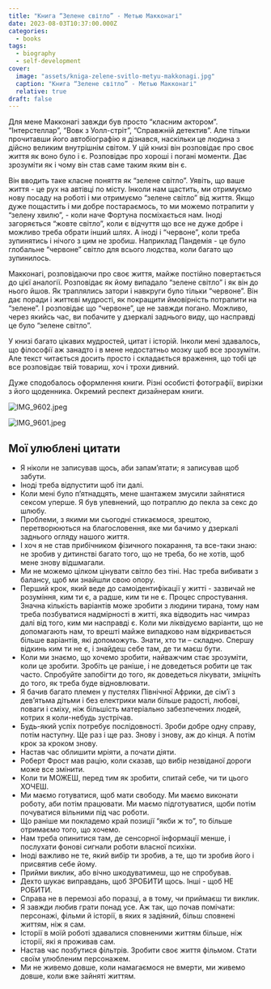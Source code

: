 ```yaml
---
title: "Книга “Зелене світло” - Метью Макконагі"
date: 2023-08-03T10:37:00.000Z
categories:
  - books
tags:
  - biography
  - self-development
cover:
  image: "assets/kniga-zelene-svitlo-metyu-makkonagi.jpg"
  caption: "Книга “Зелене світло” - Метью Макконагі"
  relative: true
draft: false
---
```


Для мене Макконагі завжди був просто “класним актором”. “Інтерстеллар”, “Вовк з Уолл-стріт”, “Справжній детектив”. Але тільки прочитавши його автобіографію я дізнався, наскільки це людина з дійсно великим внутрішнім світом. У цій книзі він розповідає про своє життя як воно було і є. Розповідає про хороші і погані моменти. Дає зрозуміти як і чому він став саме таким яким він є.

Він вводить таке класне поняття як “зелене світло”. Уявіть, що ваше життя - це рух на автівці по місту. Інколи нам щастить, ми отримуємо нову посаду на роботі і ми отримуємо “зелене світло” від життя. Якщо дуже пощастить і ми добре постараємось, то ми можемо потрапити у “зелену хвилю”, - коли наче Фортуна посміхається нам. Іноді загоряється “жовте світло”, коли є відчуття що все не дуже добре і можливо треба обрати інший шлях. А іноді і “червоне”, коли треба зупинятись і нічого з цим не зробиш. Наприклад Пандемія - це було глобальне “червоне” світло для всього людства, коли багато що зупинилось.

Макконагі, розповідаючи про своє життя, майже постійно повертається до цієї аналогії. Розповідає як йому випадало “зелене світло” і як він до нього йшов. Як траплялись затори і навкруги було тільки “червоне”. Він дає поради і життєві мудрості, як покращити ймовірність потрапити на “зелене”. І розповідає що “червоне”, це не завжди погано. Можливо, через якийсь час, ви побачите у дзеркалі заднього виду, що насправді це було “зелене світло”.

У книзі багато цікавих мудростей, цитат і історій. Інколи мені здавалось, що філософії аж занадто і в мене недостатньо мозку щоб все зрозуміти. Але текст читається досить просто і складається враження, що тобі це все розповідає твій товариш, хоч і трохи дивний.

Дуже сподобалось оформлення книги. Різні особисті фотографії, вирізки з його щоденника. Окремий респект дизайнерам книги.

![IMG_9602.jpeg](assets/img-9602-jpeg.jpg)

![IMG_9601.jpeg](assets/img-9601-jpeg.jpg)

## Мої улюблені цитати

- Я ніколи не записував щось, аби запам’ятати; я записував щоб забути.
- Іноді треба відпустити щоб іти далі.
- Коли мені було п’ятнадцять, мене шантажем змусили зайнятися сексом уперше. Я був упевнений, що потраплю до пекла за секс до шлюбу.
- Проблеми, з якими ми сьогодні стикаємося, зрештою, перетворюються на благословення, яке ми бачимо у дзеркалі заднього огляду нашого життя.
- І хоч я не став прибічником фізичного покарання, та все-таки знаю: не зробив у дитинстві багато того, що не треба, бо не хотів, щоб мене знову відшмагали.
- Ми не можемо цілком цінувати світло без тіні. Нас треба вибивати з балансу, щоб ми знайшли свою опору.
- Перший крок, який веде до самоідентифікації у житті - зазвичай не розуміння, ким ти є, а радше, ким ти не є. Процес спростування. Значна кількість варіантів може зробити з людини тирана, тому нам треба позбуватися надмірності в житті, яка відводить нас чимраз далі від того, ким ми насправді є. Коли ми ліквідуємо варіанти, що не допомагають нам, то врешті майже випадково нам відкривається більше варіантів, які допоможуть. Знати, хто ти – складно. Спершу відкинь ким ти не є, і знайдеш себе там, де ти маєш бути.
- Коли ми знаємо, що хочемо зробити, найважчим стає зрозуміти, коли це зробити. Зробіть це раніше, і не доведеться робити це так часто. Спробуйте запобігти до того, як доведеться лікувати, зміцніть до того, як треба буде відновлювати.
- Я бачив багато племен у пустелях Північної Африки, де сім’ї з дев’ятьма дітьми і без електрики мали більше радості, любові, поваги і сміху, ніж більшість матеріально забезпечених людей, котрих я коли-небудь зустрічав.
- Будь-який успіх потребує послідовності. Зроби добре одну справу, потім наступну. Ще раз і ще раз. Знову і знову, аж до кінця. А потім крок за кроком знову.
- Настав час облишити мріяти, а почати діяти.
- Роберт Фрост мав рацію, коли сказав, що вибір незвіданої дороги може все змінити.
- Коли ти МОЖЕШ, перед тим як зробити, спитай себе, чи ти цього ХОЧЕШ.
- Ми маємо готуватися, щоб мати свободу. Ми маємо виконати роботу, аби потім працювати. Ми маємо підготуватися, щоби потім почуватися вільними під час роботи.
- Що раніше ми покладемо край позиції “якби ж то”, то більше отримаємо того, що хочемо.
- Нам треба опинитися там, де сенсорної інформації менше, і послухати фонові сигнали роботи власної психіки.
- Іноді важливо не те, який вибір ти зробив, а те, що ти зробив його і присвятив себе йому.
- Прийми виклик, або вічно шкодуватимеш, що не спробував.
- Дехто шукає виправдань, щоб ЗРОБИТИ щось. Інші - щоб НЕ РОБИТИ.
- Справа не в перемозі або поразці, а в тому, чи приймаєш ти виклик.
- Я завжди любив грати понад усе. Аж так, що почав помічати: персонажі, фільми й історії, в яких я задіяний, більш сповнені життям, ніж я сам.
- Історії в моїй роботі здавалися сповненими життям більше, ніж історії, які я проживав сам.
- Настав час позбутися фільтрів. Зробити своє життя фільмом. Стати своїм улюбленим персонажем.
- Ми не живемо довше, коли намагаємося не вмерти, ми живемо довше, коли вже зайняті життям.
